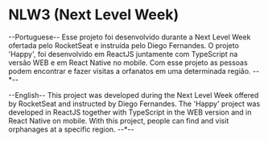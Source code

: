 # NLW3 (Next Level Week)

--Portuguese--
Esse projeto foi desenvolvido durante a Next Level Week ofertada pelo RocketSeat e instruída pelo Diego Fernandes.
O projeto 'Happy', foi desenvolvido em ReactJS juntamente com TypeScript na versão WEB e em React Native no mobile.
Com esse projeto as pessoas podem encontrar e fazer visitas a orfanatos em uma determinada região.
--*--

--English--
This project was developed during the Next Level Week offered by RocketSeat and instructed by Diego Fernandes.
The 'Happy' project was developed in ReactJS together with TypeScript in the WEB version and in React Native on mobile.
With this project, people can find and visit orphanages at a specific region.
--*--
